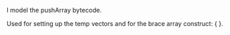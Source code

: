 I model the pushArray bytecode.Used for setting up the temp vectors and for the brace array construct: { }.